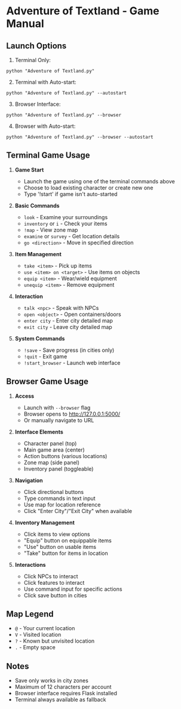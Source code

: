 # Adventure of Textland - Game Manual

## Launch Options
1. Terminal Only:
```
python "Adventure of Textland.py"
```

2. Terminal with Auto-start:
```
python "Adventure of Textland.py" --autostart
```

3. Browser Interface:
```
python "Adventure of Textland.py" --browser
```

4. Browser with Auto-start:
```
python "Adventure of Textland.py" --browser --autostart
```

## Terminal Game Usage
1. **Game Start**
   - Launch the game using one of the terminal commands above
   - Choose to load existing character or create new one
   - Type '!start' if game isn't auto-started

2. **Basic Commands**
   - `look` - Examine your surroundings
   - `inventory` or `i` - Check your items
   - `!map` - View zone map
   - `examine` or `survey` - Get location details
   - `go <direction>` - Move in specified direction

3. **Item Management**
   - `take <item>` - Pick up items
   - `use <item> on <target>` - Use items on objects
   - `equip <item>` - Wear/wield equipment
   - `unequip <item>` - Remove equipment

4. **Interaction**
   - `talk <npc>` - Speak with NPCs
   - `open <object>` - Open containers/doors
   - `enter city` - Enter city detailed map
   - `exit city` - Leave city detailed map

5. **System Commands**
   - `!save` - Save progress (in cities only)
   - `!quit` - Exit game
   - `!start_browser` - Launch web interface

## Browser Game Usage
1. **Access**
   - Launch with `--browser` flag
   - Browser opens to http://127.0.0.1:5000/
   - Or manually navigate to URL

2. **Interface Elements**
   - Character panel (top)
   - Main game area (center)
   - Action buttons (various locations)
   - Zone map (side panel)
   - Inventory panel (toggleable)

3. **Navigation**
   - Click directional buttons
   - Type commands in text input
   - Use map for location reference
   - Click "Enter City"/"Exit City" when available

4. **Inventory Management**
   - Click items to view options
   - "Equip" button on equippable items
   - "Use" button on usable items
   - "Take" button for items in location

5. **Interactions**
   - Click NPCs to interact
   - Click features to interact
   - Use command input for specific actions
   - Click save button in cities

## Map Legend
- `@` - Your current location
- `V` - Visited location
- `?` - Known but unvisited location
- `.` - Empty space

## Notes
- Save only works in city zones
- Maximum of 12 characters per account
- Browser interface requires Flask installed
- Terminal always available as fallback
